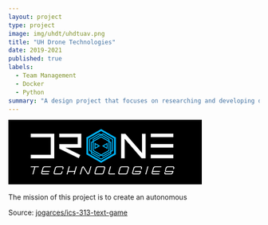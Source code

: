 ```yaml
---
layout: project
type: project
image: img/uhdt/uhdtuav.png
title: "UH Drone Technologies"
date: 2019-2021
published: true
labels:
  - Team Management
  - Docker
  - Python
summary: "A design project that focuses on researching and developing drone technologies."
---
```


<img class="img-fluid" src="../img/uhdt/uhdtlogo.png">

The mission of this project is to create an autonomous 


Source: <a href="https://github.com/jogarces/ics-313-text-game"><i class="large github icon "></i>jogarces/ics-313-text-game</a>

